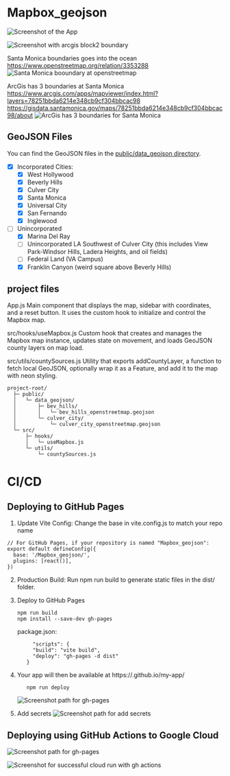 # Mapbox_geojson

![Screenshot of the App](./assets/screenshot.png)

![Screenshot with arcgis block2 boundary  ](./assets/screenshot2.png)

Santa Monica boundaries goes into the ocean
https://www.openstreetmap.org/relation/3353288
![Santa Monica booundary at openstreetmap](./assets/screenshot3.png)

ArcGis has 3 boundaries at Santa Monica
https://www.arcgis.com/apps/mapviewer/index.html?layers=78251bbda6214e348cb9cf304bbcac98
https://gisdata.santamonica.gov/maps/78251bbda6214e348cb9cf304bbcac98/about
![ArcGis has 3 boundaries for Santa Monica](./assets/screenshot4.png)

## GeoJSON Files

You can find the GeoJSON files in the [public/data_geojson directory](https://github.com/ykimdeveloper/Mapbox_geojson/tree/main/public/data_geojson).

- [x] Incorporated Cities:
  - [x] West Hollywood
  - [x] Beverly Hills
  - [x] Culver City
  - [x] Santa Monica
  - [x] Universal City
  - [x] San Fernando
  - [x] Inglewood
- [ ] Unincorporated
  - [x] Marina Del Ray
  - [ ] Unincorporated LA Southwest of Culver City (this includes View Park-Windsor Hills, Ladera Heights, and oil fields)
  - [ ] Federal Land (VA Campus)
  - [x] Franklin Canyon (weird square above Beverly Hills)

## project files

App.js Main component that displays the map, sidebar with coordinates, and a reset button. It uses the custom hook to initialize and control the Mapbox map.

src/hooks/useMapbox.js Custom hook that creates and manages the Mapbox map instance, updates state on movement, and loads GeoJSON county layers on map load.

src/utils/countySources.js Utility that exports addCountyLayer, a function to fetch local GeoJSON, optionally wrap it as a Feature, and add it to the map with neon styling.

```Md
project-root/
  ├─ public/
  │   └─ data_geojson/
  │       ├─ bev_hills/
  │       │   └─ bev_hills_openstreetmap.geojson
  │       └─ culver_city/
  │           └─ culver_city_openstreetmap.geojson
  └─ src/
      ├─ hooks/
      │   └─ useMapbox.js
      └─ utils/
          └─ countySources.js
```

# CI/CD

## Deploying to GitHub Pages

1. Update Vite Config: Change the base in vite.config.js to match your repo name

```Md
// For GitHub Pages, if your repository is named "Mapbox_geojson":
export default defineConfig({
  base: '/Mapbox_geojson/',
  plugins: [react()],
})

```

2. Production Build: Run npm run build to generate static files in the dist/ folder.
3. Deploy to GitHub Pages

   ```
   npm run build
   npm install --save-dev gh-pages
   ```
    package.json:
   ```
        "scripts": {
        "build": "vite build",
        "deploy": "gh-pages -d dist"
      }
   ```
4. Your app will then be available at https://<username>.github.io/my-app/
   ```npm run build
      npm run deploy
   ```
   ![Screenshot path for gh-pages  ](./assets/screenshot4a.png)
5. Add secrets
   ![Screenshot path for add secrets  ](./assets/screenshot5.png)

## Deploying using GitHub Actions to Google Cloud

![Screenshot path for gh-pages  ](./assets/screenshot6.png)



![Screenshot for successful cloud run with gh actions  ](./assets/screenshot7.png)
